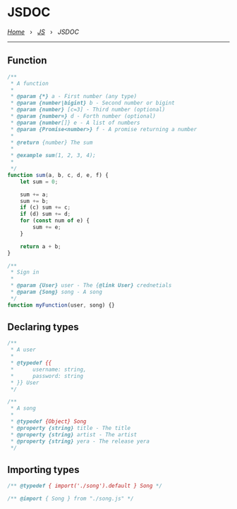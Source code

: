 # JSDOC

*[Home](../README.md)* &nbsp; › &nbsp; 
*[JS](./js.md)* &nbsp; › &nbsp; 
*JSDOC*

---

## Function

```js
/**
 * A function
 * 
 * @param {*} a - First number (any type)
 * @param {number|bigint} b - Second number or bigint
 * @param {number} [c=3] - Third number (optional)
 * @param {number=} d - Forth number (optional)
 * @param {number[]} e - A list of numbers
 * @param {Promise<number>} f - A promise returning a number
 *
 * @return {number} The sum
 *
 * @example sum(1, 2, 3, 4);
 *
 */
function sum(a, b, c, d, e, f) {
    let sum = 0;

    sum += a;
    sum += b;
    if (c) sum += c;
    if (d) sum += d;
    for (const num of e) {
        sum += e;
    }

    return a + b;
}
```
```js
/**
 * Sign in
 *
 * @param {User} user - The {@link User} crednetials
 * @param {Song} song - A song
 */
function myFunction(user, song) {}
```

## Declaring types

```js
/**
 * A user
 *
 * @typedef {{
 *      username: string,
 *      password: string
 * }} User
 */
```

```js
/**
 * A song
 *
 * @typedef {Object} Song
 * @property {string} title - The title
 * @property {string} artist - The artist
 * @property {string} yera - The release yera
 */
```

## Importing types

```js
/** @typedef { import('./song').default } Song */
```
```js
/** @import { Song } from "./song.js" */
```
